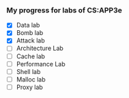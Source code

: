 ### My progress for labs of CS:APP3e

- [x] Data lab
- [x] Bomb lab
- [x] Attack lab
- [ ] Architecture Lab   
- [ ] Cache lab
- [ ] Performance Lab
- [ ] Shell lab
- [ ] Malloc lab
- [ ] Proxy lab